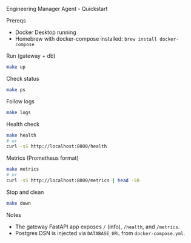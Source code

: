 Engineering Manager Agent - Quickstart

Prereqs

- Docker Desktop running
- Homebrew with docker-compose installed: `brew install docker-compose`

Run (gateway + db)

```bash
make up
```

Check status

```bash
make ps
```

Follow logs

```bash
make logs
```

Health check

```bash
make health
# or
curl -sS http://localhost:8000/health
```

Metrics (Prometheus format)

```bash
make metrics
# or
curl -sS http://localhost:8000/metrics | head -50
```

Stop and clean

```bash
make down
```

Notes

- The gateway FastAPI app exposes `/` (info), `/health`, and `/metrics`.
- Postgres DSN is injected via `DATABASE_URL` from `docker-compose.yml`.
